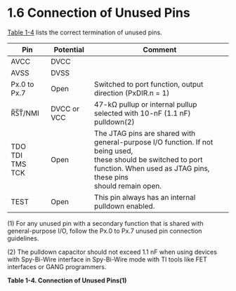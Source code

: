 # 1.6 Connection of Unused Pins

[Table 1-4](#table-1-4) lists the correct termination of unused pins.

<a id="table-1-4"></a>

| Pin                      | Potential   | Comment                                                                                                                                                                                |
| ------------------------ | ----------- | -------------------------------------------------------------------------------------------------------------------------------------------------------------------------------------- |
| AVCC                     | DVCC        |                                                                                                                                                                                        |
| AVSS                     | DVSS        |                                                                                                                                                                                        |
| Px.0 to Px.7             | Open        | Switched to port function, output direction (PxDIR.n = 1)                                                                                                                              |
| R̅S̅T̅/NMI                  | DVCC or VCC | 47-kΩ pullup or internal pullup selected with 10-nF (1.1 nF) pulldown(2)                                                                                                               |
| TDO<br>TDI<br>TMS<br>TCK | Open        | The JTAG pins are shared with general-purpose I/O function. If not being used,<br>these should be switched to port function. When used as JTAG pins, these pins<br>should remain open. |
| TEST                     | Open        | This pin always has an internal pulldown enabled.                                                                                                                                      |

(1) For any unused pin with a secondary function that is shared with general-purpose I/O, follow the Px.0 to Px.7
unused pin connection guidelines.

(2) The pulldown capacitor should not exceed 1.1 nF when using devices with Spy-Bi-Wire interface in Spy-Bi-Wire mode
with TI tools like FET interfaces or GANG programmers.

**Table 1-4. Connection of Unused Pins(1)**

